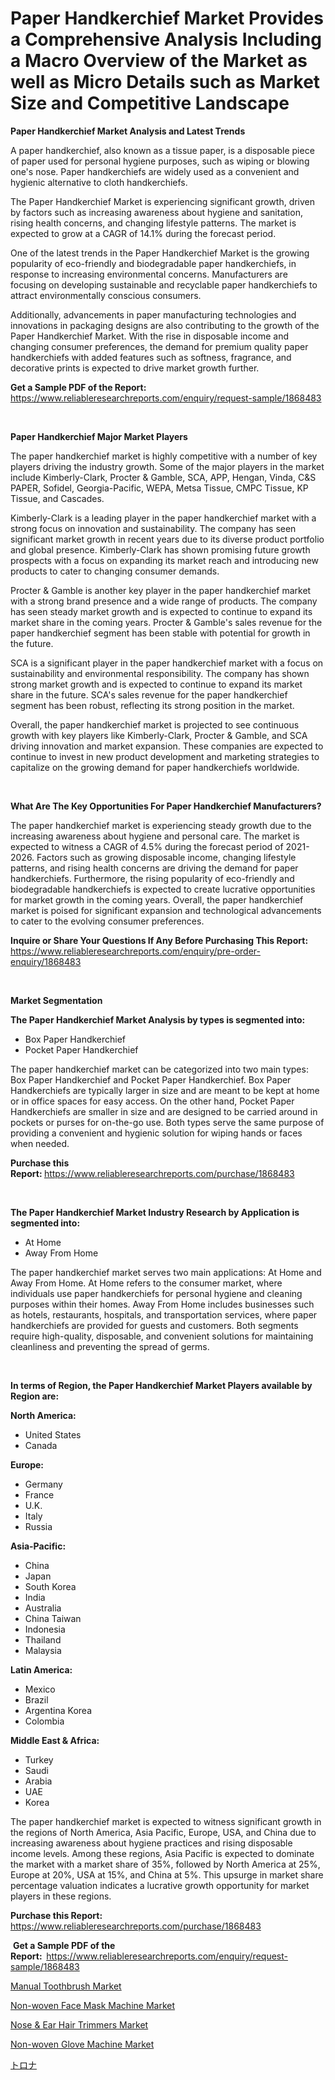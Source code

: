 <p><h1>Paper Handkerchief Market Provides a Comprehensive Analysis Including a Macro Overview of the Market as well as Micro Details such as Market Size and Competitive Landscape</h1></p><p><strong>Paper Handkerchief Market Analysis and Latest Trends</strong></p>
<p><p>A paper handkerchief, also known as a tissue paper, is a disposable piece of paper used for personal hygiene purposes, such as wiping or blowing one's nose. Paper handkerchiefs are widely used as a convenient and hygienic alternative to cloth handkerchiefs.</p><p>The Paper Handkerchief Market is experiencing significant growth, driven by factors such as increasing awareness about hygiene and sanitation, rising health concerns, and changing lifestyle patterns. The market is expected to grow at a CAGR of 14.1% during the forecast period.</p><p>One of the latest trends in the Paper Handkerchief Market is the growing popularity of eco-friendly and biodegradable paper handkerchiefs, in response to increasing environmental concerns. Manufacturers are focusing on developing sustainable and recyclable paper handkerchiefs to attract environmentally conscious consumers.</p><p>Additionally, advancements in paper manufacturing technologies and innovations in packaging designs are also contributing to the growth of the Paper Handkerchief Market. With the rise in disposable income and changing consumer preferences, the demand for premium quality paper handkerchiefs with added features such as softness, fragrance, and decorative prints is expected to drive market growth further.</p></p>
<p><strong>Get a Sample PDF of the Report:&nbsp;</strong> <a href="https://www.reliableresearchreports.com/enquiry/request-sample/1868483">https://www.reliableresearchreports.com/enquiry/request-sample/1868483</a></p>
<p>&nbsp;</p>
<p><strong>Paper Handkerchief Major Market Players</strong></p>
<p><p>The paper handkerchief market is highly competitive with a number of key players driving the industry growth. Some of the major players in the market include Kimberly-Clark, Procter & Gamble, SCA, APP, Hengan, Vinda, C&S PAPER, Sofidel, Georgia-Pacific, WEPA, Metsa Tissue, CMPC Tissue, KP Tissue, and Cascades.</p><p>Kimberly-Clark is a leading player in the paper handkerchief market with a strong focus on innovation and sustainability. The company has seen significant market growth in recent years due to its diverse product portfolio and global presence. Kimberly-Clark has shown promising future growth prospects with a focus on expanding its market reach and introducing new products to cater to changing consumer demands.</p><p>Procter & Gamble is another key player in the paper handkerchief market with a strong brand presence and a wide range of products. The company has seen steady market growth and is expected to continue to expand its market share in the coming years. Procter & Gamble's sales revenue for the paper handkerchief segment has been stable with potential for growth in the future.</p><p>SCA is a significant player in the paper handkerchief market with a focus on sustainability and environmental responsibility. The company has shown strong market growth and is expected to continue to expand its market share in the future. SCA's sales revenue for the paper handkerchief segment has been robust, reflecting its strong position in the market.</p><p>Overall, the paper handkerchief market is projected to see continuous growth with key players like Kimberly-Clark, Procter & Gamble, and SCA driving innovation and market expansion. These companies are expected to continue to invest in new product development and marketing strategies to capitalize on the growing demand for paper handkerchiefs worldwide.</p></p>
<p>&nbsp;</p>
<p><strong>What Are The Key Opportunities For Paper Handkerchief Manufacturers?</strong></p>
<p><p>The paper handkerchief market is experiencing steady growth due to the increasing awareness about hygiene and personal care. The market is expected to witness a CAGR of 4.5% during the forecast period of 2021-2026. Factors such as growing disposable income, changing lifestyle patterns, and rising health concerns are driving the demand for paper handkerchiefs. Furthermore, the rising popularity of eco-friendly and biodegradable handkerchiefs is expected to create lucrative opportunities for market growth in the coming years. Overall, the paper handkerchief market is poised for significant expansion and technological advancements to cater to the evolving consumer preferences.</p></p>
<p><strong>Inquire or Share Your Questions If Any Before Purchasing This Report:</strong> <a href="https://www.reliableresearchreports.com/enquiry/pre-order-enquiry/1868483">https://www.reliableresearchreports.com/enquiry/pre-order-enquiry/1868483</a></p>
<p>&nbsp;</p>
<p><strong>Market Segmentation</strong></p>
<p><strong>The Paper Handkerchief Market Analysis by types is segmented into:</strong></p>
<p><ul><li>Box Paper Handkerchief</li><li>Pocket Paper Handkerchief</li></ul></p>
<p><p>The paper handkerchief market can be categorized into two main types: Box Paper Handkerchief and Pocket Paper Handkerchief. Box Paper Handkerchiefs are typically larger in size and are meant to be kept at home or in office spaces for easy access. On the other hand, Pocket Paper Handkerchiefs are smaller in size and are designed to be carried around in pockets or purses for on-the-go use. Both types serve the same purpose of providing a convenient and hygienic solution for wiping hands or faces when needed.</p></p>
<p><strong>Purchase this Report:&nbsp;</strong><a href="https://www.reliableresearchreports.com/purchase/1868483">https://www.reliableresearchreports.com/purchase/1868483</a></p>
<p>&nbsp;</p>
<p><strong>The Paper Handkerchief Market Industry Research by Application is segmented into:</strong></p>
<p><ul><li>At Home</li><li>Away From Home</li></ul></p>
<p><p>The paper handkerchief market serves two main applications: At Home and Away From Home. At Home refers to the consumer market, where individuals use paper handkerchiefs for personal hygiene and cleaning purposes within their homes. Away From Home includes businesses such as hotels, restaurants, hospitals, and transportation services, where paper handkerchiefs are provided for guests and customers. Both segments require high-quality, disposable, and convenient solutions for maintaining cleanliness and preventing the spread of germs.</p></p>
<p>&nbsp;</p>
<p><strong>In terms of Region, the Paper Handkerchief Market Players available by Region are:</strong></p>
<p>
    <p> <strong> North America: </strong>
        <ul>
            <li>United States</li>
            <li>Canada</li>
        </ul>
        </p> 
    <p> <strong> Europe: </strong>
        <ul>
            <li>Germany</li>
            <li>France</li>
            <li>U.K.</li>
            <li>Italy</li>
            <li>Russia</li>
        </ul>
        </p> 
    <p> <strong> Asia-Pacific: </strong>
        <ul>
            <li>China</li>
            <li>Japan</li>
            <li>South Korea</li>
            <li>India</li>
            <li>Australia</li>
            <li>China Taiwan</li>
            <li>Indonesia</li>
            <li>Thailand</li>
            <li>Malaysia</li>
        </ul>
        </p> 
    <p> <strong> Latin America: </strong>
        <ul>
            <li>Mexico</li>
            <li>Brazil</li>
            <li>Argentina Korea</li>
            <li>Colombia</li>
        </ul>
        </p> 
    <p> <strong> Middle East & Africa: </strong>
        <ul>
            <li>Turkey</li>
            <li>Saudi</li>
            <li>Arabia</li>
            <li>UAE</li>
            <li>Korea</li>
        </ul>
    </p>
    </p>
<p><p>The paper handkerchief market is expected to witness significant growth in the regions of North America, Asia Pacific, Europe, USA, and China due to increasing awareness about hygiene practices and rising disposable income levels. Among these regions, Asia Pacific is expected to dominate the market with a market share of 35%, followed by North America at 25%, Europe at 20%, USA at 15%, and China at 5%. This upsurge in market share percentage valuation indicates a lucrative growth opportunity for market players in these regions.</p></p>
<p><strong>Purchase this Report: </strong><a href="https://www.reliableresearchreports.com/purchase/1868483">https://www.reliableresearchreports.com/purchase/1868483</a></p>
<p>&nbsp;<strong>Get a Sample PDF of the Report:&nbsp;&nbsp;</strong><a href="https://www.reliableresearchreports.com/enquiry/request-sample/1868483">https://www.reliableresearchreports.com/enquiry/request-sample/1868483</a></p>
<p><strong></strong></p>
<p><p><a href="https://github.com/Glendatilghmankmgz0rbhwpy/Market-Research-Report-List-1/blob/main/manual-toothbrush-market.md">Manual Toothbrush Market</a></p><p><a href="https://issuu.com/reportprime-2/docs/non-woven-face-mask-machine-market-size-2030.pptx">Non-woven Face Mask Machine Market</a></p><p><a href="https://github.com/BryceTownsendr/Market-Research-Report-List-4/blob/main/nose-ear-hair-trimmers-market.md">Nose & Ear Hair Trimmers Market</a></p><p><a href="https://issuu.com/reportprime-2/docs/non-woven-glove-machine-market-size-2030.pptx">Non-woven Glove Machine Market</a></p><p><a href="https://github.com/ksxzwxabcuynh011/Market-Research-Report-List-1/blob/main/45298553114.md">トロナ</a></p></p>